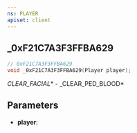 ```yaml
---
ns: PLAYER
apiset: client
---
```

## _0xF21C7A3F3FFBA629

```c
// 0xF21C7A3F3FFBA629
void _0xF21C7A3F3FFBA629(Player player);
```

_CLEAR_FACIAL_* - _CLEAR_PED_BLOOD*

## Parameters
* **player**: